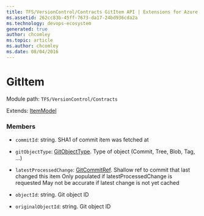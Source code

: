 ```yaml
---
title: TFS/VersionControl/Contracts GitItem API | Extensions for Azure DevOps Services
ms.assetid: 262cc83b-45ff-7673-da17-24bd936cda2a
ms.technology: devops-ecosystem
generated: true
author: chcomley
ms.topic: article
ms.author: chcomley
ms.date: 08/04/2016
---
```


# GitItem

Module path: `TFS/VersionControl/Contracts`

Extends: [ItemModel](../../../TFS/VersionControl/Contracts/ItemModel.md)

### Members

* `commitId`: string. SHA1 of commit item was fetched at

* `gitObjectType`: [GitObjectType](../../../TFS/VersionControl/Contracts/GitObjectType.md). Type of object (Commit, Tree, Blob, Tag, ...)

* `latestProcessedChange`: [GitCommitRef](../../../TFS/VersionControl/Contracts/GitCommitRef.md). Shallow ref to commit that last changed this item Only populated if latestProcessedChange is requested May not be accurate if latest change is not yet cached

* `objectId`: string. Git object ID

* `originalObjectId`: string. Git object ID

